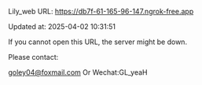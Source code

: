 Lily_web URL: https://db7f-61-165-96-147.ngrok-free.app

Updated at: 2025-04-02 10:31:51

If you cannot open this URL, the server might be down.

Please contact: 

goley04@foxmail.com Or Wechat:GL_yeaH